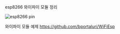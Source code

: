 esp8266 와이파이 모듈 정리

![esp8266 pin](https://github.com/tina908/esp8266_wifi-/assets/68736697/c1e2bfba-953e-43af-ac96-c26496f0b710)



와이파이 모듈 예제
https://github.com/bportaluri/WiFiEsp
